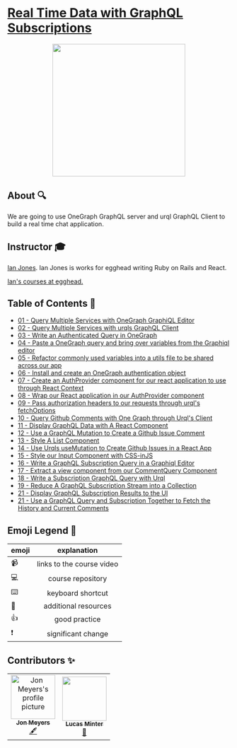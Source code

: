 # [Real Time Data with GraphQL Subscriptions](https://egghead.io/courses/real-time-data-with-graphql-subscriptions)

<p align="center"><img src="https://d2eip9sf3oo6c2.cloudfront.net/tags/images/000/001/034/full/graphqllogo.png" width="300" /></p>

## About 🔍

We are going to use OneGraph GraphQL server and urql GraphQL Client to build a real time chat application.

## Instructor 🎓

[Ian Jones](https://egghead.io/instructors/ian-jones). Ian Jones is works for egghead writing Ruby on Rails and React.

[Ian's courses at egghead.](https://egghead.io/instructors/ian-jones)

## Table of Contents 📜

- [01 - Query Multiple Services with OneGraph GraphiQL Editor](notes/01-graphql-query-multiple-services-with-onegraph-graphiql-editor.md)
- [02 - Query Multiple Services with urqls GraphQL Client](notes/02-graphql-query-multiple-services-with-urqls-graphql-client.md)
- [03 - Write an Authenticated Query in OneGraph](notes/03-graphql-write-an-authenticated-query-in-onegraph.md)
- [04 - Paste a OneGraph query and bring over variables from the Graphiql editor](notes/04-graphql-paste-a-onegraph-query-and-bring-over-variables-from-the-graphiql-editor.md)
- [05 - Refactor commonly used variables into a utils file to be shared across our app](notes/05-egghead-refactor-commonly-used-variables-into-a-utils-file-to-be-shared-across-our-app.md)
- [06 - Install and create an OneGraph authentication object](notes/06-egghead-install-and-create-an-onegraph-authentication-object.md)
- [07 - Create an AuthProvider component for our react application to use through React Context](notes/07-egghead-create-an-authprovider-component-for-our-react-application-to-use-through-react-context.md)
- [08 - Wrap our React application in our AuthProvider component](notes/08-egghead-wrap-our-react-application-in-our-authprovider-component.md)
- [09 - Pass authorization headers to our requests through urql's fetchOptions](notes/09-egghead-pass-authorization-headers-to-our-requests-through-urql-s-fetchoptions.md)
- [10 - Query Github Comments with One Graph through Urql's Client](notes/10-graphql-query-github-comments-with-one-graph-through-urql-s-client.md)
- [11 - Display GraphQL Data with A React Component](notes/11-graphql-display-graphql-data-with-a-react-component.md)
- [12 - Use a GraphQL Mutation to Create a Github Issue Comment](notes/12-graphql-use-a-graphql-mutation-to-create-a-github-issue-comment.md)
- [13 - Style A List Component](notes/13-graphql-style-a-list-component.md)
- [14 - Use Urqls useMutation to Create Github Issues in a React App](notes/14-graphql-use-urqls-usemutation-to-create-github-issues-in-a-react-app.md)
- [15 - Style our Input Component with CSS-inJS](notes/15-css-style-our-input-component-with-css-injs.md)
- [16 - Write a GraphQL Subscription Query in a Graphiql Editor](notes/16-graphql-write-a-graphql-subscription-query-in-the-graphiql-editor.md)
- [17 - Extract a view component from our CommentQuery Component](notes/17-egghead-extract-a-view-component-from-our-commentquery-component.md)
- [18 - Write a Subscription GraphQL Query with Urql](notes/18-react-write-a-subscription-graphql-query-with-urql.md)
- [19 - Reduce A GraphQL Subscription Stream into a Collection](notes/19-react-reduce-a-graphql-subscription-stream-into-a-collection.md)
- [21 - Display GraphQL Subscription Results to the UI](notes/20-react-display-graphql-subscription-results-to-the-ui.md)
- [21 - Use a GraphQL Query and Subscription Together to Fetch the History and Current Comments](notes/21-react-use-a-graphql-query-and-subscription-together-to-fetch-the-history-and-current-comments.md)

## Emoji Legend 🧠

| emoji |        explanation        |
| ----- | :-----------------------: |
| 📹    | links to the course video |
| 💻    |     course repository     |
| ⌨️    |     keyboard shortcut     |
| 🤔    |   additional resources    |
| 👍    |       good practice       |
| ❗    |    significant change     |

## Contributors ✨

<table>
  <tr>
    <td align="center">
      <a href="https://github.com/dijonmusters">
        <img
          src="https://avatars0.githubusercontent.com/u/13792200?v=4"
          width="100px;"
          alt="Jon Meyers's profile picture"
        />
        <br />
        <sub><b>Jon Meyers</b></sub>
      </a>
      <br />
      <a
        href="https://github.com/eggheadio/eggheadio-course-notes/real-time-data-with-graphql-subscriptions/notes"
        title="Content">
        🖋
      </a>
    </td>
    <td align="center"><a href="https://github.com/lsminter"><img src="https://avatars1.githubusercontent.com/u/26470581?v=4" width="100px;" alt=""/><br /><sub><b>Lucas Minter</b></sub></a><br /><a href="https://github.com/eggheadio-projects/gatsby-theme-authoring-notes/pulls?q=is%3Apr+reviewed-by%3Alsminter" title="Reviewed Pull Requests">👀</a></td>
  </tr>
</table>

